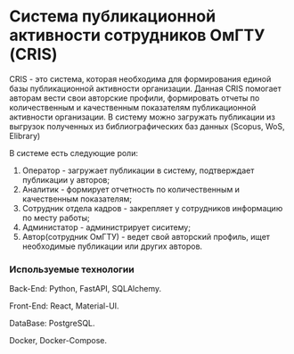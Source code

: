 # Система публикационной активности сотрудников ОмГТУ (CRIS)

CRIS - это система, которая необходима для формирования единой базы публикационной активности организации.
Данная CRIS помогает авторам вести свои авторские профили, формировать отчеты по количественным и качественным показателям публикационной активности организации.
В систему можно загружать публикации из выгрузок полученных из библиографических баз данных (Scopus, WoS, Elibrary)

В системе есть следующие роли:

1) Оператор - загружает публикации в систему, подтверждает публикации у авторов;
2) Аналитик - формирует отчетность по количественным и качественным показателям;
3) Сотрудник отдела кадров - закрепляет у сотрудников информацию по месту работы;
4) Администатор - администрирует сиситему;
5) Автор(сотрудник ОмГТУ) - ведет свой авторский профиль, ищет необходимые публикации или других авторов.

### Используемые технологии

Back-End: Python, FastAPI, SQLAlchemy.

Front-End: React, Material-UI.

DataBase: PostgreSQL.

Docker, Docker-Compose.
